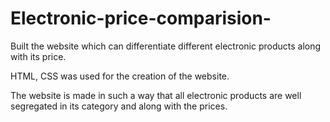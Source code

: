 # Electronic-price-comparision-

Built the website which can differentiate different electronic products along with its price.

HTML, CSS was used for the creation of the website.

The website is made in such a way that all electronic products are well segregated in its category and along with the prices.
